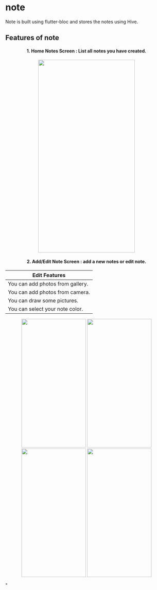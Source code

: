# note

Note is built using flutter-bloc and stores the notes using Hive.

## Features of note

<h4 align="center">
1. Home Notes Screen : List all notes you have created.
</h4>

  

<p align="center">
 <img src="https://user-images.githubusercontent.com/90501505/156221523-e3241e48-edac-4a1b-a941-d26a6693a268.jpg" width="300" height="600">  
</p>

<h4 align="center">
2. Add/Edit Note Screen : add a new notes or edit note.
</h4>

<table align="center">
 <thead>
  <tr>
   <th> Edit Features </th>
  </tr>
 </thead>
 <tbody>
  <tr><td>You can add photos from gallery.</td></tr>
  <tr><td>You can add photos from camera.</td></tr>
  <tr><td>You can draw some pictures.</td></tr>
  <tr><td>You can select your note color.</td></tr>
</table>

   
<p align="center">
 <img src="https://user-images.githubusercontent.com/90501505/156223097-040ab2ee-87fc-4158-9394-83fa58dea820.jpg" width="200" height="400"> 
 <img src="https://user-images.githubusercontent.com/90501505/156224173-c6bfd92b-4c4b-43c1-ab6b-e20b843bdde6.jpg" width="200" height="400">
 <img src="https://user-images.githubusercontent.com/90501505/156224407-3879d8d5-8266-412b-b177-bbe502de7df7.jpg" width="200" height="400">
 <img src="https://user-images.githubusercontent.com/90501505/156224420-1e428068-fd9d-4fdf-a0b1-e0ef3749340f.jpg" width="200" height="400">
</p>"
